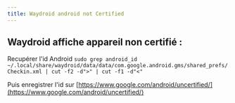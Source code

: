 ```yaml
---
title: Waydroid android not Certified
---
```

## Waydroid affiche appareil non certifié :

Recupérer l'id Android
`sudo grep android_id ~/.local/share/waydroid/data/data/com.google.android.gms/shared_prefs/Checkin.xml | cut -f2 -d">" | cut -f1 -d"<"`

Puis enregistrer l'id sur [https://www.google.com/android/uncertified/](https://www.google.com/android/uncertified/)